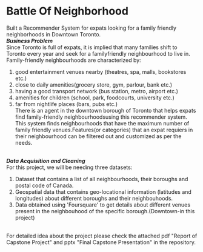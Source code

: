 # Battle Of Neighborhood
Built a Recommender System for expats looking for a family friendly neighborhoods in Downtown Toronto.<br>
***Business Problem***<br>
Since Toronto is full of expats, it is implied that many families shift to Toronto every year and seek for a familyfriendly neighbourhood to live in.
Family-friendly neighbourhoods are characterized by:<br>
1. good entertainment venues nearby (theatres, spa, malls, bookstores etc.)<br>
2. close to daily amenities(grocery store, gym, parlour, bank etc.)<br>
3. having a good transport network (bus station, metro, airport etc.)<br>
4. amenities for children (school, park, foodcourts, university etc.)<br>
5. far from nightlife places (bars, pubs etc.)<br>
There is an agent in the downtown borough of Toronto that helps expats find family-friendly neighbourhoodsusing this recommender system. 
This system finds neighbourhoods that have the maximum number of family friendly venues.Features(or categories) that an expat requiers in their 
neighbourhood can be filtered out and customized as per the needs.<br><br>

***Data Acquisition and Cleaning***<br>
For this project, we will be needing three datasets:<br>
1. Dataset that contains a list of all neighbourhoods, their boroughs and postal code of Canada.<br>
2. Geospatial data that contains geo-locational information (latitudes and longitudes) about different
boroughs and their neighbouhoods.<br>
3. Data obtained using 'Foursquare' to get details about different venues present in the neighbouhood
of the specific borough.(Downtown-in this project)<br><br>

For detailed idea about the project please check the attached pdf "Report of Capstone Project" and pptx "Final Capstone Presentation" in the repository.
     
